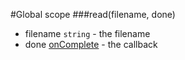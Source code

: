#Global scope
<a name="read"></a>
###read(filename, done)

- filename `string` - the filename
- done [onComplete](#onComplete) - the callback

